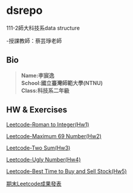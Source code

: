 # dsrepo

111-2師大科技系data structure

-授課教師：蔡芸琤老師

## Bio  
>**Name:李宸逸**  
>**School:國立臺灣師範大學(NTNU)**  
>**Class:科技系二年級**  

## HW & Exercises

[Leetcode-Roman to Integer(Hw1)](https://youtu.be/N-W8owIbUX4)

[Leetcode-Maximum 69 Number(Hw2)](https://youtu.be/-C-j_RLZ0c4)

[Leetcode-Two Sum(Hw3)](https://youtu.be/vuM-ge24r-c)

[Leetcode-Ugly Number(Hw4)](https://youtu.be/wzPXNTf8Ino)

[Leetcode-Best Time to Buy and Sell Stock(Hw5)](https://youtu.be/QtVKjzKG8Uk)

[期末Leetcode成果發表](https://youtu.be/aWhtQWcPpoM)
